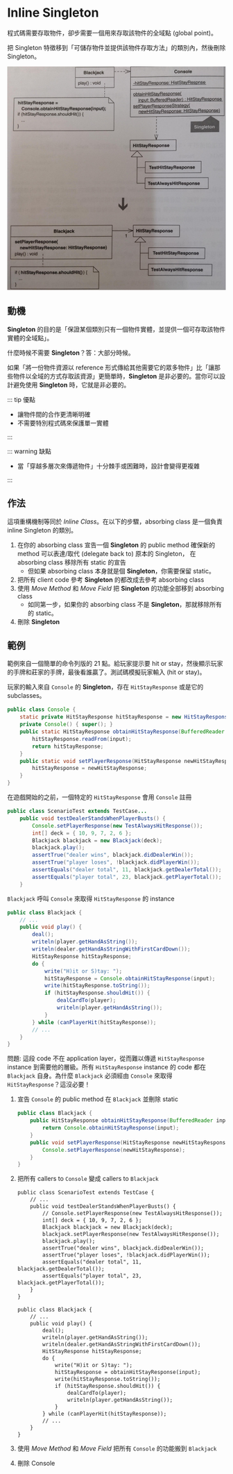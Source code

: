 # Inline Singleton

程式碼需要存取物件，卻步需要一個用來存取該物件的全域點 (global point)。

把 Singleton 特徵移到「可儲存物件並提供該物件存取方法」的類別內，然後刪除 Singleton。

![](../assets/fig/6.6.0.jpg)

## 動機

**Singleton** 的目的是「保證某個類別只有一個物件實體，並提供一個可存取該物件實體的全域點」。

什麼時候不需要 **Singleton**？答：大部分時候。

如果「將一份物件資源以 reference 形式傳給其他需要它的眾多物件」比「讓那些物件以全域的方式存取該資源」更簡單時，**Singleton** 是非必要的。當你可以設計避免使用 **Singleton** 時，它就是非必要的。

::: tip 優點
- 讓物件間的合作更清晰明確
- 不需要特別程式碼來保護單一實體

:::

::: warning 缺點
- 當「穿越多層次來傳遞物件」十分棘手或困難時，設計會變得更複雜

:::


## 作法

這項重構機制等同於 *Inline Class*。在以下的步驟，absorbing class 是一個負責 inline Singleton 的類別。

1. 在你的 absorbing class 宣告一個 **Singleton** 的 public method 
    確保新的 method 可以表達/取代 (delegate back to) 原本的 Singleton，
    在 absorbing class 移除所有 static 的宣告
    - 但如果 absorbing class 本身就是個 **Singleton**，你需要保留 static。
2. 把所有 client code 參考 **Singleton** 的都改成去參考 absorbing class
3. 使用 *Move Method* 和 *Move Field* 把 **Singleton** 的功能全部移到 absorbing class
   - 如同第一步，如果你的 absorbing class 不是 **Singleton**，那就移除所有的 static。
4. 刪除 **Singleton**


## 範例

範例來自一個簡單的命令列版的 21 點。給玩家提示要 hit or stay，然後顯示玩家的手牌和莊家的手牌，最後看誰贏了。測試碼模擬玩家輸入 (hit or stay)。

玩家的輸入來自 `Console` 的 **Singleton**，存在 `HitStayResponse` 或是它的 subclasses。

```java
public class Console {
    static private HitStayResponse hitStayResponse = new HitStayResponse(); 
    private Console() { super(); } 
    public static HitStayResponse obtainHitStayResponse(BufferedReader input) { 
        hitStayResponse.readFrom(input); 
        return hitStayResponse; 
    } 
    public static void setPlayerResponse(HitStayResponse newHitStayResponse) { 
        hitStayResponse = newHitStayResponse; 
    } 
}
```

在遊戲開始的之前，一個特定的 `HitStayResponse` 會用 `Console` 註冊

```java
public class ScenarioTest extends TestCase... 
    public void testDealerStandsWhenPlayerBusts() { 
        Console.setPlayerResponse(new TestAlwaysHitResponse()); 
        int[] deck = { 10, 9, 7, 2, 6 }; 
        Blackjack blackjack = new Blackjack(deck); 
        blackjack.play(); 
        assertTrue("dealer wins", blackjack.didDealerWin()); 
        assertTrue("player loses", !blackjack.didPlayerWin()); 
        assertEquals("dealer total", 11, blackjack.getDealerTotal());
        assertEquals("player total", 23, blackjack.getPlayerTotal()); 
    }
```

`Blackjack` 呼叫 `Console` 來取得 `HitStayResponse` 的 instance

```java
public class Blackjack {
    // ...
    public void play() { 
        deal(); 
        writeln(player.getHandAsString()); 
        writeln(dealer.getHandAsStringWithFirstCardDown()); 
        HitStayResponse hitStayResponse; 
        do { 
            write("H)it or S)tay: "); 
            hitStayResponse = Console.obtainHitStayResponse(input);
            write(hitStayResponse.toString()); 
            if (hitStayResponse.shouldHit()) {
                dealCardTo(player); 
                writeln(player.getHandAsString()); 
            } 
        } while (canPlayerHit(hitStayResponse)); 
        // ... 
    }
}
```

問題: 這段 code 不在 application layer，從而難以傳遞 `HitStayResponse` instance 到需要他的層級。所有 `HitStayResponse` instance 的 code 都在 `Blackjack` 自身。為什麼 `Blackjack` 必須經由 `Console` 來取得 `HitStayResponse`？這沒必要！


1. 宣告 `Console` 的 public method 在 `Blackjack` 並刪除 static

    ```java
    public class Blackjack {
        public HitStayResponse obtainHitStayResponse(BufferedReader input) { 
            return Console.obtainHitStayResponse(input); 
        } 
        public void setPlayerResponse(HitStayResponse newHitStayResponse) { 
            Console.setPlayerResponse(newHitStayResponse); 
        }
    }
    ```
2. 把所有 callers to `Console` 變成 callers to `Blackjack`

    ```java{4,7}
    public class ScenarioTest extends TestCase {
        // ...
        public void testDealerStandsWhenPlayerBusts() { 
            // Console.setPlayerResponse(new TestAlwaysHitResponse()); 
            int[] deck = { 10, 9, 7, 2, 6 }; 
            Blackjack blackjack = new Blackjack(deck); 
            blackjack.setPlayerResponse(new TestAlwaysHitResponse()); 
            blackjack.play(); 
            assertTrue("dealer wins", blackjack.didDealerWin()); 
            assertTrue("player loses", !blackjack.didPlayerWin()); 
            assertEquals("dealer total", 11, blackjack.getDealerTotal()); 
            assertEquals("player total", 23, blackjack.getPlayerTotal()); 
        }
    }
    ```

    ```java{10}
    public class Blackjack {
        // ...
        public void play() { 
            deal(); 
            writeln(player.getHandAsString());
            writeln(dealer.getHandAsStringWithFirstCardDown()); 
            HitStayResponse hitStayResponse; 
            do { 
                write("H)it or S)tay: "); 
                hitStayResponse = obtainHitStayResponse(input);
                write(hitStayResponse.toString()); 
                if (hitStayResponse.shouldHit()) { 
                    dealCardTo(player); 
                    writeln(player.getHandAsString()); 
                } 
            } while (canPlayerHit(hitStayResponse)); 
            // ... 
        }
    }
    ```
3. 使用 *Move Method* 和 *Move Field* 把所有 `Console` 的功能搬到 `Blackjack`
4. 刪除 Console

